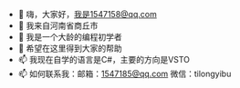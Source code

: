 - 👋 嗨，大家好，我是1547158@qq.com
- 👀 我来自河南省商丘市
- 🌱 我是一个大龄的编程初学者
- 💞️ 希望在这里得到大家的帮助
- 📫 我现在自学的语言是C#，主要的方向是VSTO
- 📫 如何联系我：邮箱：1547185@qq.com   微信：tilongyibu
